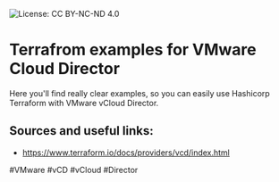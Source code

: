 ![License: CC BY-NC-ND 4.0](https://img.shields.io/badge/License-CC%20BY--NC--ND%204.0-lightgrey.svg)

# Terrafrom examples for VMware Cloud Director
Here you'll find really clear examples, so you can easily use Hashicorp Terraform with VMware vCloud Director.

## Sources and useful links:

 * https://www.terraform.io/docs/providers/vcd/index.html
 
 #VMware #vCD #vCloud #Director
